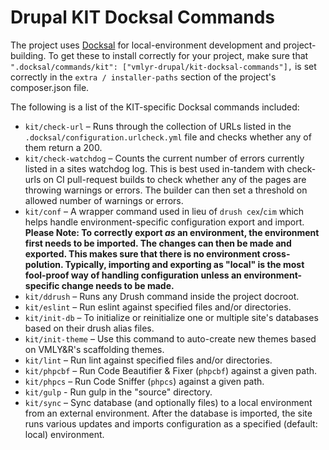 # Drupal KIT Docksal Commands
The project uses [Docksal](https://docksal.io/) for local-environment
development and project-building. To get these to install correctly for
your project, make sure that
`".docksal/commands/kit": ["vmlyr-drupal/kit-docksal-commands"],` is set
correctly in the `extra / installer-paths` section of the project's
composer.json file.

 The following is a list of the KIT-specific Docksal commands included:
 - `kit/check-url` – Runs through the collection of URLs listed in the
 `.docksal/configuration.urlcheck.yml` file and checks whether any of
 them return a 200.
 - `kit/check-watchdog` – Counts the current number of errors currently
 listed in a sites watchdog log. This is best used in-tandem with
 check-urls on CI pull-request builds to check whether any of the pages
 are throwing warnings or errors. The builder can then set a threshold
 on allowed number of warnings or errors.
 - `kit/conf` – A wrapper command used in lieu of `drush cex`/`cim`
 which helps handle environment-specific configuration export and import.
 **Please Note: To correctly export _as_ an environment, the environment
 first needs to be imported. The changes can then be made and exported.
 This makes sure that there is no environment cross-polution. Typically,
 importing and exporting as "local" is the most fool-proof way of
 handling configuration unless an environment-specific change needs to
 be made.**
 - `kit/ddrush` – Runs any Drush command inside the project docroot.
 - `kit/eslint` – Run eslint against specified files and/or directories.
 - `kit/init-db` – To initialize or reinitialize one or multiple site's
  databases based on their drush alias files.
 - `kit/init-theme` – Use this command to auto-create new themes based
 on VMLY&R's scaffolding themes.
 - `kit/lint` – Run lint against specified files and/or directories.
 - `kit/phpcbf` – Run Code Beautifier & Fixer (`phpcbf`) against a given
 path.
 - `kit/phpcs` – Run Code Sniffer (`phpcs`) against a given path.
 - `kit/gulp` - Run gulp in the "source" directory.
 - `kit/sync` – Sync database (and optionally files) to a local
 environment from an external environment. After the database is
 imported, the site runs various updates and imports configuration as a
 specified (default: local) environment.
